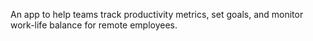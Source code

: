 An app to help teams track productivity metrics, set goals, and monitor work-life balance for remote employees.